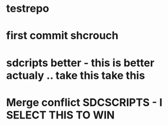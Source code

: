 # testrepo
# first commit shcrouch
# sdcripts better - this is better actualy .. take this take this
# Merge conflict SDCSCRIPTS - I SELECT THIS TO WIN

